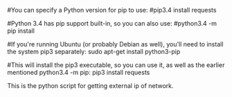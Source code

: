 #You can specify a Python version for pip to use:
#pip3.4 install requests

#Python 3.4 has pip support built-in, so you can also use:
#python3.4 -m pip install

#If you're running Ubuntu (or probably Debian as well), you'll need to install the system pip3 separately:
sudo apt-get install python3-pip

#This will install the pip3 executable, so you can use it, as well as the earlier mentioned python3.4 -m pip:
pip3 install requests

This is the python script for getting external ip of network.